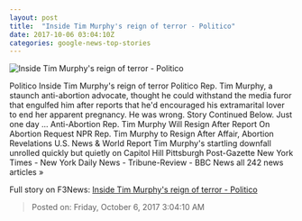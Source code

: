 ```yaml
---
layout: post
title:  "Inside Tim Murphy's reign of terror - Politico"
date: 2017-10-06 03:04:10Z
categories: google-news-top-stories
---
```


![Inside Tim Murphy's reign of terror - Politico](http://static.politico.com/ce/bc/7f8d65cd4b9b96c36abcb1b8b85f/171005-tim-murphy-1-gty-1160.jpg)

Politico Inside Tim Murphy's reign of terror Politico Rep. Tim Murphy, a staunch anti-abortion advocate, thought he could withstand the media furor that engulfed him after reports that he'd encouraged his extramarital lover to end her apparent pregnancy. He was wrong. Story Continued Below. Just one day ... Anti-Abortion Rep. Tim Murphy Will Resign After Report On Abortion Request NPR Rep. Tim Murphy to Resign After Affair, Abortion Revelations U.S. News & World Report Tim Murphy's startling downfall unrolled quickly but quietly on Capitol Hill Pittsburgh Post-Gazette New York Times - New York Daily News - Tribune-Review - BBC News all 242 news articles »


Full story on F3News: [Inside Tim Murphy's reign of terror - Politico](http://www.f3nws.com/n/tCKUDG)

> Posted on: Friday, October 6, 2017 3:04:10 AM
